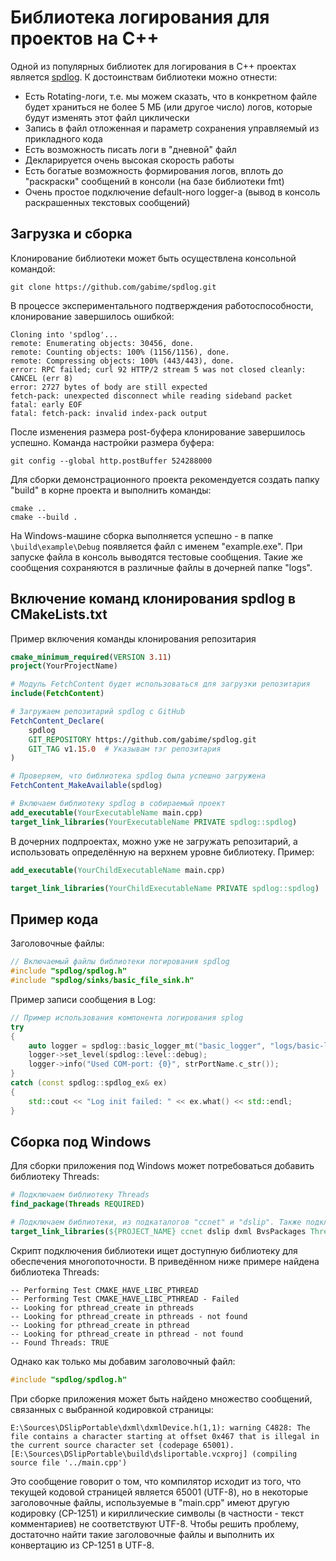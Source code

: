 # Библиотека логирования для проектов на C++

Одной из популярных библиотек для логирования в C++ проектах является [spdlog](https://github.com/gabime/spdlog). К достоинствам библиотеки можно отнести:

- Есть Rotating-логи, т.е. мы можем сказать, что в конкретном файле будет храниться не более 5 МБ (или другое число) логов, которые будут изменять этот файл циклически
- Запись в файл отложенная и параметр сохранения управляемый из прикладного кода
- Есть возможность писать логи в "дневной" файл
- Декларируется очень высокая скорость работы
- Есть богатые возможность формирования логов, вплоть до "раскраски" сообщений в консоли (на базе библиотеки fmt)
- Очень простое подключение default-ного logger-а (вывод в консоль раскрашенных текстовых сообщений)

## Загрузка и сборка

Клонирование библиотеки может быть осуществлена консольной командой:

```shell
git clone https://github.com/gabime/spdlog.git
```

В процессе экспериментального подтверждения работоспособности, клонирование завершилось ошибкой:

```output
Cloning into 'spdlog'...
remote: Enumerating objects: 30456, done.
remote: Counting objects: 100% (1156/1156), done.
remote: Compressing objects: 100% (443/443), done.
error: RPC failed; curl 92 HTTP/2 stream 5 was not closed cleanly: CANCEL (err 8)
error: 2727 bytes of body are still expected
fetch-pack: unexpected disconnect while reading sideband packet
fatal: early EOF
fatal: fetch-pack: invalid index-pack output
```

После изменения размера post-буфера клонирование завершилось успешно. Команда настройки размера буфера:

```shell
git config --global http.postBuffer 524288000
```

Для сборки демонстрационного проекта рекомендуется создать папку "build" в корне проекта и выполнить команды:

```shell
cmake ..
cmake --build .
```

На Windows-машине сборка выполняется успешно - в папке `\build\example\Debug` появляется файл с именем "example.exe". При запуске файла в консоль выводятся тестовые сообщения. Такие же сообщения сохраняются в различные файлы в дочерней папке "logs".

## Включение команд клонирования spdlog в CMakeLists.txt

Пример включения команды клонирования репозитария

```cmake
cmake_minimum_required(VERSION 3.11)
project(YourProjectName)

# Модуль FetchContent будет использоваться для загрузки репозитария
include(FetchContent)

# Загружаем репозитарий spdlog с GitHub
FetchContent_Declare(
    spdlog
    GIT_REPOSITORY https://github.com/gabime/spdlog.git
    GIT_TAG v1.15.0  # Указывам тэг репозитария
)

# Проверяем, что библиотека spdlog была успешно загружена
FetchContent_MakeAvailable(spdlog)

# Включаем библиотеку spdlog в собираемый проект
add_executable(YourExecutableName main.cpp)
target_link_libraries(YourExecutableName PRIVATE spdlog::spdlog)
```

В дочерних подпроектах, можно уже не загружать репозитарий, а использовать определённую на верхнем уровне библиотеку. Пример:

```cmake
add_executable(YourChildExecutableName main.cpp)

target_link_libraries(YourChildExecutableName PRIVATE spdlog::spdlog)
```

## Пример кода

Заголовочные файлы:

```cpp
// Включаемый файлы библиотеки логирования spdlog
#include "spdlog/spdlog.h"
#include "spdlog/sinks/basic_file_sink.h"
```

Пример записи сообщения в Log:

```cpp
// Пример использования компонента логирования splog
try
{
    auto logger = spdlog::basic_logger_mt("basic_logger", "logs/basic-log.txt");
    logger->set_level(spdlog::level::debug);
    logger->info("Used COM-port: {0}", strPortName.c_str());
}
catch (const spdlog::spdlog_ex& ex)
{
    std::cout << "Log init failed: " << ex.what() << std::endl;
}
```

## Сборка под Windows

Для сборки приложения под Windows может потребоваться добавить библиотеку Threads:

```cmake
# Подключаем библиотеку Threads
find_package(Threads REQUIRED)
```

```cmake
# Подключаем библиотеки, из подкаталогов "ccnet" и "dslip". Также подключаем библиотеки Boost и spdlog
target_link_libraries(${PROJECT_NAME} ccnet dslip dxml BvsPackages Threads::Threads spdlog::spdlog ${Boost_LIBRARIES})
```

Скрипт подключения библиотеки ищет доступную библиотеку для обеспечения многопоточности. В приведённом ниже примере найдена библиотека Threads:

```output
-- Performing Test CMAKE_HAVE_LIBC_PTHREAD
-- Performing Test CMAKE_HAVE_LIBC_PTHREAD - Failed
-- Looking for pthread_create in pthreads
-- Looking for pthread_create in pthreads - not found
-- Looking for pthread_create in pthread
-- Looking for pthread_create in pthread - not found
-- Found Threads: TRUE
```

Однако как только мы добавим заголовочный файл:

```cpp
#include "spdlog/spdlog.h"
```

При сборке приложения может быть найдено множество сообщений, связанных с выбранной кодировкой страницы:

```output
E:\Sources\DSlipPortable\dxml\dxmlDevice.h(1,1): warning C4828: The file contains a character starting at offset 0x467 that is illegal in the current source character set (codepage 65001). [E:\Sources\DSlipPortable\build\dsliportable.vcxproj] (compiling source file '../main.сpp')
```

Это сообщение говорит о том, что компилятор исходит из того, что текущей кодовой страницей является 65001 (UTF-8), но в некоторые заголовочные файлы, используемые в "main.cpp" имеют другую кодировку (CP-1251) и кириллические символы (в частности - текст комментариев) не соответствуют UTF-8. Чтобы решить проблему, достаточно найти такие заголовочные файлы и выполнить их конвертацию из CP-1251 в UTF-8.
